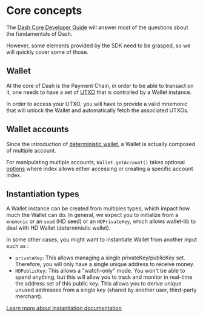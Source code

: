 # Core concepts

The [Dash Core Developer Guide](https://dashcore.readme.io/docs/core-guide-introduction) will answer most of the questions about the fundamentals of Dash.

However, some elements provided by the SDK need to be grasped, so we will quickly cover some of those.

## Wallet

At the core of Dash is the Payment Chain, in order to be able to transact on it, one needs to have a set of [UTXO](https://dashcore.readme.io/docs/core-guide-block-chain-transaction-data) that is controlled by a Wallet instance.

In order to access your UTXO, you will have to provide a valid mnemonic that will unlock the Wallet and automatically fetch the associated UTXOs.

## Wallet accounts

Since the introduction of [deterministic wallet](https://github.com/bitcoin/bips/blob/master/bip-0044.mediawiki), a Wallet is actually composed of multiple account.

For manipulating multiple accounts, `Wallet.getAccount()` takes optional [options](/wallet/getAccount.md) where index allows either accessing or creating a specific account index.

## Instantiation types

A Wallet instance can be created from multiples types, which impact how much the Wallet can do.
In general, we expect you to initialize from a `mnemonic` or an `seed` (HD seed) or an `HDPrivateKey`, which allows wallet-lib to deal with HD Wallet (deterministic wallet).

In some other cases, you might want to instantiate Wallet from another input such as :

- `privateKey`: This allows managing a single privateKey/publicKey set. Therefore, you will only have a single unique address to receive money.
- `HDPublicKey`: This allows a "watch-only" mode. You won't be able to spend anything, but this will allow you to track and monitor in real-time the address set of this public key. This allows you to derive unique unused addresses from a single key (shared by another user, third-party merchant).

[Learn more about instantiation documentation](/wallet/Wallet.md)
